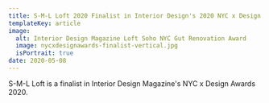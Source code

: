 ```yaml
---
title: S-M-L Loft 2020 Finalist in Interior Design's 2020 NYC x Design Awards
templateKey: article
image:
  alt: Interior Design Magazine Loft Soho NYC Gut Renovation Award
  image: nycxdesignawards-finalist-vertical.jpg
  isPortrait: true
date: 2020-05-08
---
```


S-M-L Loft is a finalist in Interior Design Magazine's NYC x Design Awards 2020.
